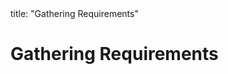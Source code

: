 <frontmatter>
title: "Gathering Requirements"
</frontmatter>

<link rel="stylesheet" href="{{baseUrl}}/css/textbook.css">

<div class="website-content">

# Gathering Requirements

<div id="main">

<include src="brainstorming/embed.md" />
<include src="userSurveys/embed.md" />
<include src="observation/embed.md" />
<include src="interviews/embed.md" />
<include src="focusGroups/embed.md" />
<include src="prototyping/embed.md" />
<include src="productSurveys/embed.md" />

</div>

</div>
